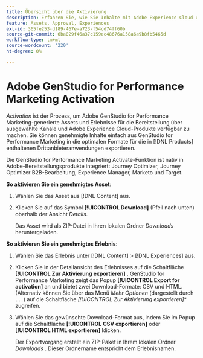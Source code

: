 ```yaml
---
title: Übersicht über die Aktivierung
description: Erfahren Sie, wie Sie Inhalte mit Adobe Experience Cloud und Drittanbieteranwendungen aktivieren.
feature: Assets, Approval, Experiences
exl-id: 365fe253-d189-467e-a723-f54cd74ff60b
source-git-commit: 6ba029f46a37c159ec48676a158a6a9b8fb5465d
workflow-type: tm+mt
source-wordcount: '220'
ht-degree: 0%

---
```


# Adobe GenStudio for Performance Marketing Activation

_Activation_ ist der Prozess, um Adobe GenStudio for Performance Marketing-generierte Assets und Erlebnisse für die Bereitstellung über ausgewählte Kanäle und Adobe Experience Cloud-Produkte verfügbar zu machen. Sie können genehmigte Inhalte einfach aus GenStudio for Performance Marketing in die optimalen Formate für die in [!DNL Products] enthaltenen Drittanbieteranwendungen exportieren.

Die GenStudio for Performance Marketing Activate-Funktion ist nativ in Adobe-Bereitstellungsprodukte integriert: Journey Optimizer, Journey Optimizer B2B-Bearbeitung, Experience Manager, Marketo und Target.

**So aktivieren Sie ein genehmigtes Asset**:

1. Wählen Sie das Asset aus [!DNL Content] aus.

1. Klicken Sie auf das Symbol **[!UICONTROL Download]** (Pfeil nach unten) oberhalb der Ansicht _Details_.

   Das Asset wird als ZIP-Datei in Ihren lokalen Ordner _Downloads_ heruntergeladen.

**So aktivieren Sie ein genehmigtes Erlebnis**:

1. Wählen Sie das Erlebnis unter [!DNL Content] > [!DNL Experiences] aus.

1. Klicken Sie in der Detailansicht des Erlebnisses auf die Schaltfläche **[!UICONTROL Zur Aktivierung exportieren]** . GenStudio for Performance Marketing zeigt das Popup **[!UICONTROL Export for activation]** an und bietet zwei Download-Formate: CSV und HTML. (Alternativ können Sie über das Menü _Mehr Optionen_ (dargestellt durch `...`) auf die Schaltfläche *[!UICONTROL Zur Aktivierung exportieren]** zugreifen.

1. Wählen Sie das gewünschte Download-Format aus, indem Sie im Popup auf die Schaltfläche **[!UICONTROL CSV exportieren]** oder **[!UICONTROL HTML exportieren]** klicken.

   Der Exportvorgang erstellt ein ZIP-Paket in Ihrem lokalen Ordner _Downloads_ . Dieser Ordnername entspricht dem Erlebnisnamen.
